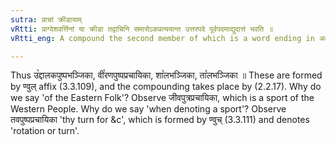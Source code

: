 ```yaml
---
sutra: प्राचां क्रीडायाम्
vRtti: प्राग्देशवर्त्तिनां या क्रीडा तद्वाचिनि समासेऽकप्रत्ययान्त उत्तरपदे पूर्वपदमाद्युदात्तं भवति ॥
vRtti_eng: A compound the second member of which is a word ending in अक affix, and which denotes the sport of the Eastern people, gets the acute accent on the first syllable.

---
```

Thus उ꣡द्दालकपुष्पभञ्जिका, वी꣡रणपुष्पप्रचायिका, शा꣡लभञ्जिका, ता꣡लभञ्जिका ॥ These are formed by ण्वुल् affix (3.3.109), and the compounding takes place by (2.2.17). Why do we say 'of the Eastern Folk'? Observe जीवपुत्रप्रचायिका, which is a sport of the Western People. Why do we say 'when denoting a sport'? Observe तवपुष्पप्रचायिका 'thy turn for &c', which is formed by ण्वुच् (3.3.111) and denotes 'rotation or turn'.